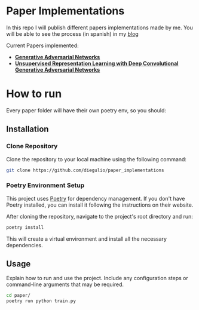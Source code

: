 # Paper Implementations

In this repo I will publish different papers implementations made by me. You will be able to see the process (in spanish) in my [blog](http://diegulio.github.io)

Current Papers implemented:

- [**Generative Adversarial Networks**](https://arxiv.org/abs/1406.2661)
- **[Unsupervised Representation Learning with Deep Convolutional Generative Adversarial Networks](https://arxiv.org/abs/1511.06434)**

# How to run

Every paper folder will have their own poetry env, so you should:

## **Installation**

### **Clone Repository**

Clone the repository to your local machine using the following command:

```bash
git clone https://github.com/diegulio/paper_implementations
```

### **Poetry Environment Setup**

This project uses [Poetry](https://python-poetry.org/) for dependency management. If you don't have Poetry installed, you can install it following the instructions on their website.

After cloning the repository, navigate to the project's root directory and run:

```bash
poetry install
```

This will create a virtual environment and install all the necessary dependencies.

## **Usage**

Explain how to run and use the project. Include any configuration steps or command-line arguments that may be required.

```bash
cd paper/
poetry run python train.py
```
